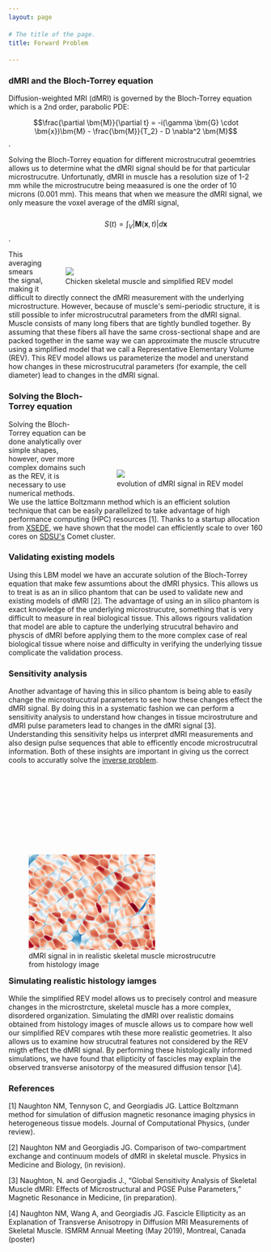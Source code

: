 ```yaml
---
layout: page

# The title of the page.
title: Forward Problem

---
```

### dMRI and the Bloch-Torrey equation

Diffusion-weighted MRI (dMRI) is governed by the Bloch-Torrey equation which is a 2nd order, parabolic PDE: 

$$\frac{\partial \bm{M}}{\partial t} = -i(\gamma \bm{G} \cdot \bm{x})\bm{M} - \frac{\bm{M}}{T_2} - D \nabla^2 \bm{M}$$ .

Solving the Bloch-Torrey equation for different microstrucutral geoemtries allows us to determine what the dMRI signal should be for that particular microstrucutre. Unfortunatly, dMRI in muscle has a resolution size of 1-2 mm while the microstrucutre being meaasured is one the order of 10 microns (0.001 mm). This means that when we measure the dMRI signal, we only measure the voxel average of the dMRI signal,
<br/> <br/>
$$ S(t) = \int_{V}|\bm{M}(\bm{x},t)|d\bm{x}$$ .

<figure style="float: right; padding-right:20px; padding-top:20px;">
<img src="/assets/img/REV.png"  width="300">     
<figcaption>Chicken skeletal muscle and simplified REV model</figcaption>
</figure>

This averaging smears the signal, making it difficult to directly connect the dMRI measurement with the underlying microstructure. However, because of muscle's semi-periodic structure, it is still possible to infer microstrucutral parameters from the dMRI signal. Muscle consists of many long fibers that are tightly bundled together. By assuming that these fibers all have the same cross-sectional shape and are packed together in the same way we can approximate the muscle strucutre using a simplified model that we call a Representative Elementary Volume (REV). This REV model allows us parameterize the model and unerstand how changes in these microstrucutral parameters (for example, the cell diameter) lead to changes in the dMRI signal. 


<figure style="float: right; padding-top:150px;  padding-left:20px;">
<img src="/assets/video/REV-animation.gif"  width="400">     
<figcaption>evolution of dMRI signal in REV model</figcaption>
</figure>

### Solving the Bloch-Torrey equation

Solving the Bloch-Torrey equation can be done analytically over simple shapes, however, over more complex domains such as the REV, it is necessary to use numerical methods. We use the lattice Boltzmann method which is an efficient solution technique that can be easily parallelized to take advantage of high performance computing (HPC) resources \[1\]. Thanks to a startup allocation from [XSEDE](https://xsede.org/), we have shown that the model can efficiently scale to over 160 cores on [SDSU's](https://www.sdsc.edu/) Comet cluster. 

### Validating existing models

Using this LBM model we have an accurate solution of the Bloch-Torrey equation that make few assumtions about the dMRI physics. This allows us to treat is as an in silico phantom that can be used to validate new and existing models of dMRI \[2\]. The advantage of using an in silico phantom is exact knowledge of the underlying microstrucutre, something that is very difficult to measure in real biological tissue. This allows rigours validation that model are able to capture the underlying strucutral behaviro and physcis of dMRI before applying them to the more complex case of real biological tissue where noise and difficulty in verifying the underlying tissue complicate the validation process. 

### Sensitivity analysis

Another advantage of having this in silico phantom is being able to easily change the microstrucutral parameters to see how these changes effect the dMRI signal. By doing this in a systematic fashion we can perform a sensitivity analysis to understand how changes in tissue mcirostruture and dMRI pulse parameters lead to changes in the dMRI signal \[3\]. Understanding this sensitivity helps us interpret dMRI measurements and also design pulse sequences that able to efficently encode microstrucutral information. Both of these insights are important in giving us the correct cools to accuratly solve the [inverse problem](/pages/inverse-problem/).


<figure style="float: left; padding-top:150px;  padding-right:20px;">
<img src="/assets/img/final_frame_hist.png"  width="250">     
<figcaption>dMRI signal in in realistic skeletal muscle microstrucutre from histology image</figcaption>
</figure>

### Simulating realistic histology iamges

While the simplified REV model allows us to precisely control and measure changes in the microstrcture, skeletal muscle has a more complex, disordered organization. Simulating the dMRI over realistic domains obtained from histology images of muscle allows us to compare how well our simplified REV compares wtih these more realistic geometries. It also allows us to examine how strucutral features not considered by the REV migth effect the dMRI signal. By performing these histologically informed simulations, we have found that ellipticity of fascicles may explain the observed transverse anisotorpy of the measured diffusion tensor [\4\].

### References
\[1\] Naughton NM, Tennyson C, and Georgiadis JG. Lattice Boltzmann method for simulation of diffusion magnetic resonance imaging physics in heterogeneous tissue models. Journal of Computational Physics, (under review).

\[2\] Naughton NM and Georgiadis JG. Comparison of two-compartment exchange and continuum models of dMRI in skeletal muscle. Physics in Medicine and Biology, (in revision).

\[3\] Naughton, N. and Georgiadis J., “Global Sensitivity Analysis of Skeletal Muscle dMRI: Effects of Microstructural and PGSE Pulse Parameters,” Magnetic Resonance in Medicine, (in preparation).

\[4\] Naughton NM, Wang A, and Georgiadis JG. Fascicle Ellipticity as an Explanation of Transverse Anisotropy in Diffusion MRI Measurements of Skeletal Muscle. ISMRM Annual Meeting (May 2019), Montreal, Canada (poster)
